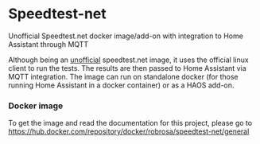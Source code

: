# Speedtest-net
Unofficial Speedtest.net docker image/add-on with integration to Home Assistant through MQTT

Although being an <u>unofficial</u> speedtest.net image, it uses the official linux client to run the tests. The results are then passed to Home Assistant via MQTT integration. The image can run on standalone docker (for those running Home Assistant in a docker container) or as a HAOS add-on.

### Docker image
To get the image and read the documentation for this project, please go to https://hub.docker.com/repository/docker/robrosa/speedtest-net/general
